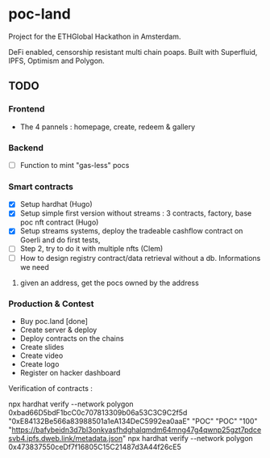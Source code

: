 # poc-land

Project for the ETHGlobal Hackathon in Amsterdam.

DeFi enabled, censorship resistant multi chain poaps. Built with Superfluid, IPFS, Optimism and Polygon.   

## TODO 

### Frontend
- The 4 pannels : homepage, create, redeem & gallery

### Backend
- [ ] Function to mint "gas-less" pocs

### Smart contracts
- [x] Setup hardhat (Hugo)
- [x] Setup simple first version without streams : 3 contracts, factory, base poc nft contract (Hugo)
- [x] Setup streams systems, deploy the tradeable cashflow contract on Goerli and do first tests, 
- [ ] Step 2, try to do it with multiple nfts (Clem) 
- [ ] How to design registry contract/data retrieval without a db. Informations we need 
 1. given an address, get the pocs owned by the address

### Production & Contest
- Buy poc.land [done]
- Create server & deploy
- Deploy contracts on the chains
- Create slides
- Create video
- Create logo
- Register on hacker dashboard



Verification of contracts : 


npx hardhat verify --network polygon 0xbad66D5bdF1bcC0c707813309b06a53C3C9C2f5d "0xE84132Be566a83988501a1eA134DeC5992ea0aaE" "POC" "POC" "100" "https://bafybeidn3d7bl3onkyasfhdghalqmdm64mng47g4qwnp25gzt7pdcesvb4.ipfs.dweb.link/metadata.json"
npx hardhat verify --network polygon 0x473837550ceDf7f16805C15C21487d3A44f26cE5


